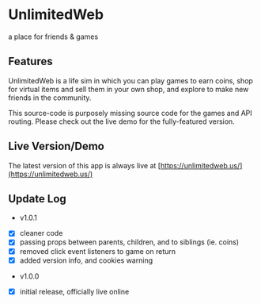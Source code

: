 # UnlimitedWeb
a place for friends & games

## Features
UnlimitedWeb is a life sim in which you can play games to earn coins, shop for virtual items and sell them in your own shop, and explore to make new friends in the community.

This source-code is purposely missing source code for the games and API routing.  Please check out the live demo for the fully-featured version.

## Live Version/Demo
The latest version of this app is always live at [https://unlimitedweb.us/](https://unlimitedweb.us/)

## Update Log

- v1.0.1
- [x] cleaner code
- [x] passing props between parents, children, and to siblings (ie. coins)
- [x] removed click event listeners to game on return
- [x] added version info, and cookies warning

- v1.0.0
- [x] initial release, officially live online